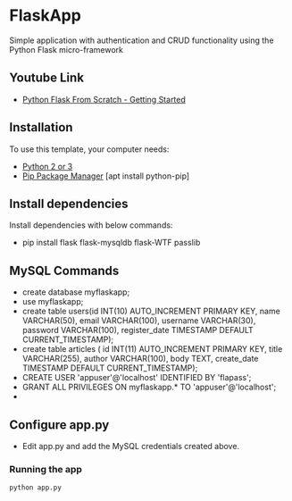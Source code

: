 # FlaskApp

Simple application with authentication and CRUD functionality using the Python Flask micro-framework

## Youtube Link
- [Python Flask From Scratch - Getting Started](https://www.youtube.com/watch?v=zRwy8gtgJ1A)

## Installation

To use this template, your computer needs:

- [Python 2 or 3](https://python.org)
- [Pip Package Manager](https://pypi.python.org/pypi) [apt install python-pip]

## Install dependencies

Install dependencies with below commands:

- pip install flask flask-mysqldb flask-WTF passlib

## MySQL Commands
- create database myflaskapp;
- use myflaskapp;
- create table users(id INT(10) AUTO_INCREMENT PRIMARY KEY, name VARCHAR(50), email VARCHAR(100), username VARCHAR(30), password VARCHAR(100), register_date TIMESTAMP DEFAULT CURRENT_TIMESTAMP);
- create table articles ( id  INT(11) AUTO_INCREMENT PRIMARY KEY, title VARCHAR(255), author VARCHAR(100), body TEXT, create_date TIMESTAMP DEFAULT CURRENT_TIMESTAMP);
- CREATE USER 'appuser'@'localhost' IDENTIFIED BY 'flapass';
- GRANT ALL PRIVILEGES ON myflaskapp.* TO 'appuser'@'localhost';
- 
## Configure app.py
- Edit app.py and add the MySQL credentials created above.

### Running the app

```bash
python app.py
```

